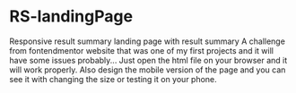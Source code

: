 # RS-landingPage
Responsive result summary landing page with result summary
A challenge from fontendmentor website that was one of my first projects and it will have some issues probably...
Just open the html file on your browser and it will work properly.
Also design the mobile version of the page and you can see it with changing the size or testing it on your phone.
